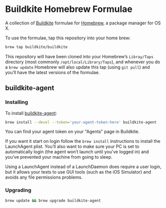 # Buildkite Homebrew Formulae

A collection of [Buildkite](https://buildkite.com/) formulae for [Homebrew](http://brew.sh), a package manager for OS X.

To use the formulae, tap this repository into your home brew:

```bash
brew tap buildkite/buildkite
```

This repository will have been cloned into your Homebrew’s `Libray/Taps` directory (most commonly `/opt/local/Library/Taps`), and whenever you do a `brew update` Homebrew will also update this tap (using `git pull`) and you’ll have the latest versions of the formulae.

## buildkite-agent

### Installing

To install [buildkite-agent](https://github.com/buildkite/agent):

```bash
brew install --devel --token='your-agent-token-here' buildkite-agent
```

You can find your agent token on your "Agents" page in Buildkite.

If you want it start on login follow the `brew install` instructions to install the LaunchAgent plist. You’ll also want to make sure your PC is set to automatically login (the agent won’t launch until you've logged in) and you’ve prevented your machine from going to sleep.

Using a LaunchAgent instead of a LaunchDaemon does require a user login, but it allows your tests to use GUI tools (such as the iOS Simulator) and avoids any file permissions problems.

### Upgrading

```bash
brew update && brew upgrade buildkite-agent
```
